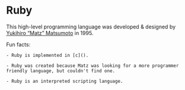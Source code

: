 # Ruby

This high-level programming language was developed & designed by [Yukihiro “Matz” Matsumoto](https://github.com/matz) in 1995.

Fun facts:

    - Ruby is implemented in [c]().

    - Ruby was created because Matz was looking for a more programmer friendly language, but couldn't find one.

    - Ruby is an interpreted scripting language.

